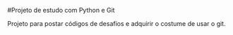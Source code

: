 #Projeto de estudo com Python e Git

Projeto para postar códigos de desafios e adquirir o costume de usar o git.
